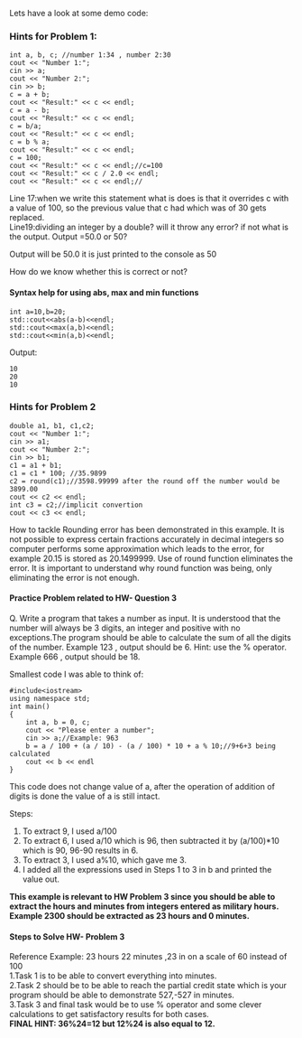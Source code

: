 Lets have a look at some demo code:
### Hints for Problem 1:
```
int a, b, c; //number 1:34 , number 2:30
cout << "Number 1:";
cin >> a; 
cout << "Number 2:";
cin >> b;
c = a + b;
cout << "Result:" << c << endl;
c = a - b;
cout << "Result:" << c << endl;
c = b/a;
cout << "Result:" << c << endl;
c = b % a;
cout << "Result:" << c << endl;
c = 100;
cout << "Result:" << c << endl;//c=100
cout << "Result:" << c / 2.0 << endl;
cout << "Result:" << c << endl;//
```
Line 17:when we write this statement what is does is that it overrides c with a value of 100, so the previous value that c had which was of 30 gets replaced.     
Line19:dividing an integer by a double? will it throw any error? if not what is the output. Output =50.0 or 50?                 

Output will be 50.0 it is just printed to the console as 50 

How do we know whether this is correct or not? 

#### Syntax help for using abs, max and min functions
```
int a=10,b=20;
std::cout<<abs(a-b)<<endl;
std::cout<<max(a,b)<<endl;
std::cout<<min(a,b)<<endl;
```
Output:
```
10
20
10
```

### Hints for Problem 2
```
double a1, b1, c1,c2;
cout << "Number 1:";
cin >> a1;
cout << "Number 2:";
cin >> b1;
c1 = a1 + b1;
c1 = c1 * 100; //35.9899
c2 = round(c1);//3598.99999 after the round off the number would be 3899.00
cout << c2 << endl;
int c3 = c2;//implicit convertion 
cout << c3 << endl;
```
How to tackle Rounding error has been demonstrated in this example. It is not possible to express certain fractions accurately in decimal integers so computer performs some approximation which leads to the error, for example 20.15 is stored as 20.1499999. Use of round function eliminates the error. It is important to understand why round function was being, only eliminating the error is not enough. 

#### Practice Problem related to HW- Question 3
Q.  Write a program that takes a number as input. It is understood that the number will always be 3 digits, an integer and positive with no exceptions.The program should be able to calculate the sum of all the digits of the number. Example 123 , output should be 6. Hint: use the % operator. Example 666 , output should be 18.

Smallest code I was able to think of: 
```
#include<iostream>
using namespace std;
int main()
{
	int a, b = 0, c;
	cout << "Please enter a number";
	cin >> a;//Example: 963
	b = a / 100 + (a / 10) - (a / 100) * 10 + a % 10;//9+6+3 being calculated 
	cout << b << endl
}
```
This code does not change value of a, after the operation of addition of digits is done the value of a is still intact. 

Steps:
1. To extract 9, I used a/100
2. To extract 6, I used a/10 which is 96, then subtracted it by (a/100)\*10 which is 90, 96-90 results in 6. 
3. To extract 3, I used a%10, which gave me 3. 
4. I added all the expressions used in Steps 1 to 3 in b and printed the value out. 

**This example is relevant to HW Problem 3 since you should be able to extract the hours and minutes from integers entered as military hours. Example 2300 should be extracted as 23 hours and 0 minutes.**          

#### Steps to Solve HW- Problem 3          
Reference Example: 23 hours 22 minutes ,23 in on a scale of 60 instead of 100            
1.Task 1 is to be able to convert everything into minutes.       
2.Task 2 should be to be able to reach the partial credit state which is your program should be able to demonstrate 527,-527 in minutes.           
3.Task 3 and final task would be to use % operator and some clever calculations to get satisfactory results for both cases.       
**FINAL HINT: 36%24=12 but 12%24 is also equal to 12.**
